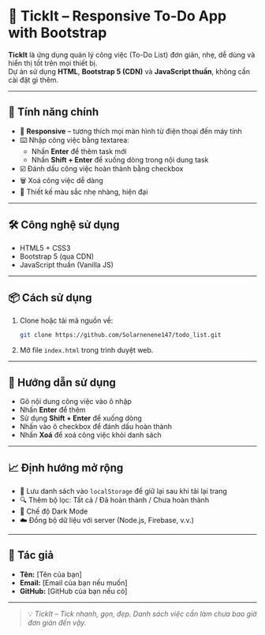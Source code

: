 # 🎯 TickIt – Responsive To-Do App with Bootstrap

**TickIt** là ứng dụng quản lý công việc (To-Do List) đơn giản, nhẹ, dễ dùng và hiển thị tốt trên mọi thiết bị.  
Dự án sử dụng **HTML**, **Bootstrap 5 (CDN)** và **JavaScript thuần**, không cần cài đặt gì thêm.

---

## 🚀 Tính năng chính

- 📱 **Responsive** – tương thích mọi màn hình từ điện thoại đến máy tính
- ⌨️ Nhập công việc bằng textarea:
  - Nhấn **Enter** để thêm task mới
  - Nhấn **Shift + Enter** để xuống dòng trong nội dung task
- ☑️ Đánh dấu công việc hoàn thành bằng checkbox
- 🗑️ Xoá công việc dễ dàng
- 🎨 Thiết kế màu sắc nhẹ nhàng, hiện đại

---

## 🛠️ Công nghệ sử dụng

- HTML5 + CSS3
- Bootstrap 5 (qua CDN)
- JavaScript thuần (Vanilla JS)

---

## 📦 Cách sử dụng

1. Clone hoặc tải mã nguồn về:
   ```bash
   git clone https://github.com/Solarnenene147/todo_list.git
   ```
2. Mở file `index.html` trong trình duyệt web.

---

## 📝 Hướng dẫn sử dụng

- Gõ nội dung công việc vào ô nhập
- Nhấn **Enter** để thêm
- Sử dụng **Shift + Enter** để xuống dòng
- Nhấn vào ô checkbox để đánh dấu hoàn thành
- Nhấn **Xoá** để xoá công việc khỏi danh sách

---

## 📈 Định hướng mở rộng

- 💾 Lưu danh sách vào `localStorage` để giữ lại sau khi tải lại trang
- 🔍 Thêm bộ lọc: Tất cả / Đã hoàn thành / Chưa hoàn thành
- 🌙 Chế độ Dark Mode
- ☁️ Đồng bộ dữ liệu với server (Node.js, Firebase, v.v.)

---

## 👤 Tác giả

- **Tên:** [Tên của bạn]
- **Email:** [Email của bạn nếu muốn]
- **GitHub:** [GitHub của bạn nếu có]

---

> 💡 _TickIt – Tick nhanh, gọn, đẹp. Danh sách việc cần làm chưa bao giờ đơn giản đến vậy._
